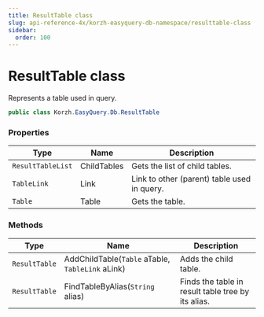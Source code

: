```yaml
---
title: ResultTable class
slug: api-reference-4x/korzh-easyquery-db-namespace/resulttable-class
sidebar:
  order: 100
---
```

# ResultTable class

Represents a table used in query.
```csharp
public class Korzh.EasyQuery.Db.ResultTable

```

### Properties

| Type | Name | Description | 
| --- | --- | --- | 
| `ResultTableList` | ChildTables | Gets the list of child tables. | 
| `TableLink` | Link | Link to other (parent) table used in query. | 
| `Table` | Table | Gets the table. | 


### Methods

| Type | Name | Description | 
| --- | --- | --- | 
| `ResultTable` | AddChildTable(`Table` aTable, `TableLink` aLink) | Adds the child table. | 
| `ResultTable` | FindTableByAlias(`String` alias) | Finds the table in result table tree by its alias. |
